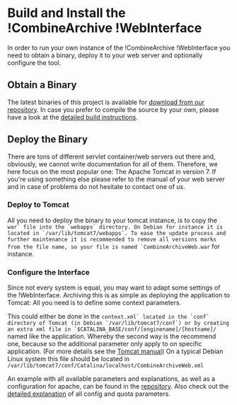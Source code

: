 Build and Install the !CombineArchive !WebInterface 
====================================================
In order to run your own instance of the !CombineArchive !WebInterface you need to obtain a binary, deploy it to your web server and optionally configure the tool.

Obtain a Binary 
----------------
The latest binaries of this project is available for [download from our repository](http://bin.sems.uni-rostock.de///CombineArchiveWeb/). In case you prefer to compile the source by your own, please have a look at the [detailed build instructions](//BuildInstructions).

Deploy the Binary 
------------------
There are tons of different servlet container/web servers out there and, obviously, we cannot write documentation for all of them. Therefore, we here focus on the most popular one: The Apache Tomcat in version 7. If you're using something else please refer to the manual of your web server and in case of problems do not hesitate to contact one of us.

### Deploy to Tomcat 
All you need to deploy the binary to your tomcat instance, is to copy the ```war` file into the `webapps` directory. On Debian for instance it is located in `/var/lib/tomcat7/webapps`. To ease the update process and further maintenance it is recommended to remove all versions marks from the file name, so your file is named `CombineArchiveWeb.war``` for instance.

### Configure the Interface 
Since not every system is equal, you may want to adapt some settings of the !WebInterface. Archiving this is as simple as deploying the application to Tomcat: All you need is to define some context parameters.

This could either be done in the ```context.xml` located in the `conf` directory of Tomcat (in Debian `/var/lib/tomcat7/conf`) or by creating an extra xml file in `$CATALINA_BASE/conf/[enginename]/[hostname]/``` named like the application. Whereby the second way is the recommend one, because so the additional parameter only apply to on specific application. (For more details see the [Tomcat manual](http://tomcat.apache.org/tomcat-7.0-doc/config/context.html#Defining_a_context))
On a typical Debian Linux system this file should be located in ```/var/lib/tomcat7/conf/Catalina/localhost/CombineArchiveWeb.xml```

An example with all available parameters and explanations, as well as a configuration for apache, can be found in the [repository](/src/main/resources/). Also check out the [detailed explanation](/Config) of all config and quota parameters.



